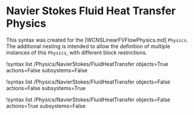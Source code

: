 # Navier Stokes Fluid Heat Transfer Physics

This syntax was created for the [WCNSLinearFVFlowPhysics.md] `Physics`.
The additional nesting is intended to allow the definition of multiple instances of this `Physics`,
with different block restrictions.

!syntax list /Physics/NavierStokes/FluidHeatTransfer objects=True actions=False subsystems=False

!syntax list /Physics/NavierStokes/FluidHeatTransfer objects=False actions=False subsystems=True

!syntax list /Physics/NavierStokes/FluidHeatTransfer objects=False actions=True subsystems=False
